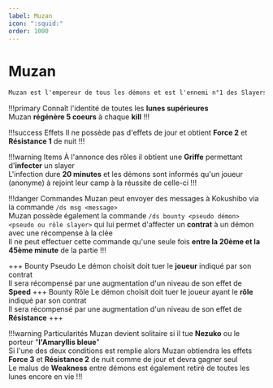 ```yaml
---
label: Muzan
icon: ":squid:"
order: 1000
---
```


# Muzan

```txt
Muzan est l'empereur de tous les démons et est l'ennemi n°1 des Slayers
```

!!!primary
Connaît l'identité de toutes les **lunes supérieures** <br>
Muzan **régénère 5 coeurs** à chaque **kill**
!!!

!!!success Effets
Il ne possède pas d'effets de jour et obtient **Force 2** et **Résistance 1** de nuit
!!!

!!!warning Items
À l'annonce des rôles il obtient une **Griffe** permettant d'**infecter** un slayer <br>
L'infection dure **20 minutes** et les démons sont informés qu'un joueur (anonyme) à rejoint leur camp à la réussite de celle-ci
!!!

!!!danger Commandes
Muzan peut envoyer des messages à Kokushibo via la commande ```/ds msg <message>```  <br>
Muzan possède également la commande ```/ds bounty <pseudo démon> <pseudo ou rôle slayer>``` qui lui permet d'affecter un **contrat** à un démon avec une récompense à la clée <br>
Il ne peut effectuer cette commande qu'une seule fois **entre la 20ème et la 45ème minute** de la partie
!!!

+++ Bounty Pseudo
Le démon choisit doit tuer le **joueur** indiqué par son contrat <br>
Il sera récompensé par une augmentation d'un niveau de son effet de **Speed**
+++ Bounty Rôle 
Le démon choisit doit tuer le joueur ayant le **rôle** indiqué par son contrat <br>
Il sera récompensé par une augmentation d'un niveau de son effet de **Résistance**
+++ 


!!!warning Particularités
Muzan devient solitaire si il tue **Nezuko** ou le porteur "**l'Amaryllis bleue**" <br>
Si l'une des deux conditions est remplie alors Muzan obtiendra les effets **Force 3** et **Résistance 2** de nuit comme de jour et devra gagner seul <br>
Le malus de **Weakness** entre démons est également retiré de toutes les lunes encore en vie
!!!


<div id='buff' style='visibility: hidden'>
  
Si Muzan a besoin d'un buff -> chance d'infliger wither à chaque coup 

</div>



